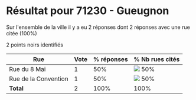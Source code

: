 # Résultat pour 71230 - Gueugnon

Sur l'ensemble de la ville il y a eu 2 réponses dont 2 réponses avec une rue citée (100%)

2 points noirs identifiés

| Rue | Vote | % réponses | % Nb rues cités|
|-----|------|------------|----------------|
| Rue du 8 Mai | 1 | 50% | <img src="../../img/bar_50.gif" />&nbsp;50%|
| Rue de la Convention | 1 | 50% | <img src="../../img/bar_50.gif" />&nbsp;50%|
| **Total** | 2 | 100% | 100%|
